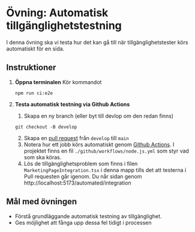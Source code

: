 # Övning: Automatisk tillgänglighetstestning

I denna övning ska vi testa hur det kan gå till när tillgänglighetstester körs automatiskt för en sida.

## Instruktioner

1. **Öppna terminalen**
   Kör kommandot
   ```
   npm run ci:e2e
   ```

2. **Testa automatisk testning via Github Actions**
   1. Skapa en ny branch (eller byt till devlop om den redan finns)
   ```
   git checkout -B develop
   ```
   2. Skapa en [pull request](https://docs.github.com/en/pull-requests/collaborating-with-pull-requests/proposing-changes-to-your-work-with-pull-requests/creating-a-pull-request) från `develop` till `main`
   3. Notera hur ett jobb körs automatiskt genom [Github Actions](https://docs.github.com/en/actions/about-github-actions/understanding-github-actions). I projektet finns en fil `./github/workflows/node.js.yml` som styr vad som ska köras.
   4. Lös de tillgänglighetsproblem som finns i filen `MarketingPageIntegration.tsx` i denna mapp tills det att testerna i Pull requesten går igenom. Du når sidan genom http://localhost:5173/automated/integration


## Mål med övningen

- Förstå grundläggande automatisk testning av tillgänglighet.
- Ges möjlighet att fånga upp dessa fel tidigt i processen

